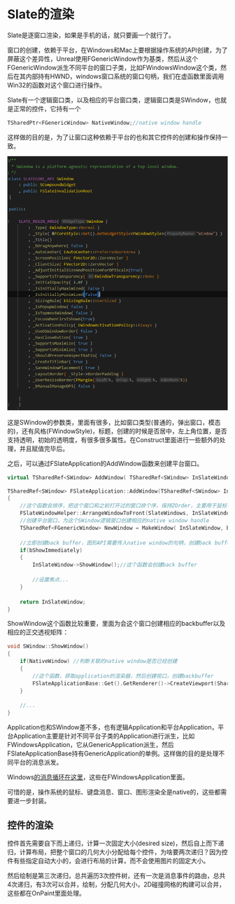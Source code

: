 # Slate的渲染

Slate是逐窗口渲染，如果是手机的话，就只要画一个就行了。



窗口的创建，依赖于平台，在Windows和Mac上要根据操作系统的API创建，为了屏蔽这个差异性，Unreal使用FGenericWindow作为基类，然后从这个FGenericWindow派生不同平台的窗口子类，比如FWindowsWindow这个类，然后在其内部持有HWND，windows窗口系统的窗口句柄，我们在虚函数里面调用Win32的函数对这个窗口进行操作。



Slate有一个逻辑窗口类，以及相应的平台窗口类，逻辑窗口类是SWindow，也就是正常的控件，它持有一个

```c++
TSharedPtr<FGenericWindow> NativeWindow;//native window handle
```

这样做的目的是，为了让窗口这种依赖于平台的也和其它控件的创建和操作保持一致。

![](_static/Image/Slate/SWindow.png)

这是SWindow的参数类，里面有很多，比如窗口类型(普通的，弹出窗口，模态的)，还有风格(FWindowStyle)，标题，创建的时候是否居中，左上角位置，是否支持透明，初始的透明度，有很多很多属性。在Construct里面进行一些额外的处理，并且赋值完毕后。

之后，可以通过FSlateApplication的AddWindow函数来创建平台窗口。

```C++
virtual TSharedRef<SWindow> AddWindow( TSharedRef<SWindow> InSlateWindow, const bool bShowImmediately = true ) override;//这个bShowImmediately控制这个窗口是否立即创建RenderTarget，用于窗口的绘制
```



```c++
TSharedRef<SWindow> FSlateApplication::AddWindow(TSharedRef<SWindow> InSlateWindow, const bool bShowImmediately = true)
{
    //这个函数会排序，把这个窗口和之前打开过的窗口排个序，保持ZOrder，主要用于鼠标事件的穿透路由，从顶层窗口散播下去
	FSlateWindowHelper::ArrangeWindowToFront(SlateWindows, InSlateWindow);
    //创建平台窗口，为这个SWindow逻辑窗口创建相应的native window handle
	TSharedRef<FGenericWindow> NewWindow = MakeWindow( InSlateWindow, bShowImmediately );
    
    //立即创建back buffer，图形API需要传入native window的句柄，创建back buffer
    if(bShowImmediately)
    {
        InSlateWindow->ShowWindow();//这个函数会创建back buffer
        
        //设置焦点...
    }
    
    return InSlateWindow;
}
```



ShowWindow这个函数比较重要，里面为会这个窗口创建相应的backbuffer以及相应的正交透视矩阵：

```c++
void SWindow::ShowWindow()
{
	if(NativeWindow) //判断关联的native window是否已经创建
	{
		//这个函数，获取application的渲染器，然后创建视口，创建backbuffer
		FSlateApplicationBase::Get().GetRenderer()->CreateViewport(SharedThis(this));
	}
	
	//...
}
```



Application也和SWindow差不多，也有逻辑Application和平台Application，平台Application主要是针对不同平台子类的Application进行派生，比如FWindowsApplication，它从GenericApplication派生，然后FSlateApplicationBase持有GenericApplication的单例。这样做的目的是处理不同平台的消息派发。



Windows[的消息循环在这里](https://learn.microsoft.com/en-us/windows/win32/winmsg/using-messages-and-message-queues)，这些在FWindowsApplication里面。



可惜的是，操作系统的鼠标、键盘消息、窗口、图形渲染全是native的，这些都需要进一步封装。



## 控件的渲染

控件首先需要自下而上递归，计算一次固定大小(desired size)，然后自上而下递归，计算布局，把整个窗口的几何大小分配给每个控件，为啥要两次递归？因为控件有些指定自动大小的，会进行布局的计算，而不会使用图片的固定大小。



然后绘制是第三次递归，总共遍历3次控件树，还有一次是消息事件的路由，总共4次递归，有3次可以合并，绘制，分配几何大小，2D碰撞网格的构建可以合并，这些都在OnPaint里面处理。

























